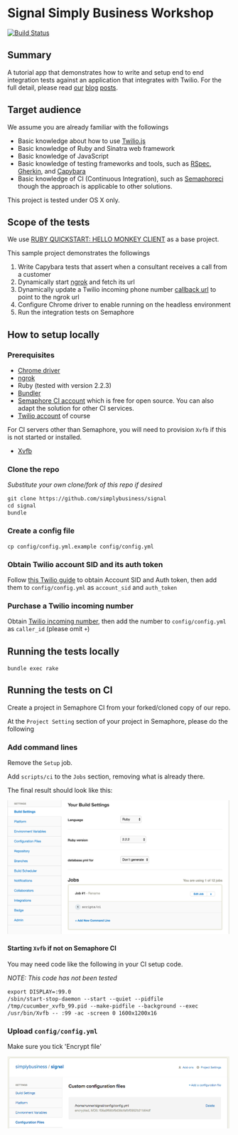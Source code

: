 # Signal Simply Business Workshop

[![Build Status](https://semaphoreci.com/api/v1/projects/4382a32d-b43a-4c60-ab10-865e7078dd90/967417/badge.svg)](https://semaphoreci.com/simplybusiness/signal)

## Summary

A tutorial app that demonstrates how to write and setup end to end integration tests against an application that integrates with Twilio. For the full detail, please read [our](http://tech.simplybusiness.co.uk/2016/06/07/continuous-integration-for-twilio/) [blog](http://tech.simplybusiness.co.uk/2016/06/07/continuous-integration-for-twilio-part-2/) [posts](http://tech.simplybusiness.co.uk/2016/06/07/continuous-integration-for-twilio-part-3/).

## Target audience

We assume you are already familiar with the followings

- Basic knowledge about how to use [Twilio.js](https://www.twilio.com/docs/api/client/twilio-js)
- Basic knowledge of Ruby and Sinatra web framework
- Basic knowledge of JavaScript
- Basic knowledge of testing frameworks and tools, such as [RSpec](http://rspec.info/), [Gherkin](https://github.com/cucumber/cucumber/wiki/Gherkin), and [Capybara](https://github.com/jnicklas/capybara)
- Basic knowledge of CI (Continuous Integration), such as [Semaphoreci](http://semaphoreci.com) though the approach is applicable to other solutions.

This project is tested under OS X only.

## Scope of the tests

We use [RUBY QUICKSTART: HELLO MONKEY CLIENT](https://www.twilio.com/docs/quickstart/ruby/client/hello-monkey) as a base project.

This sample project demonstrates the followings

1. Write Capybara tests that assert when a consultant receives a call from a customer
1. Dynamically start [ngrok](http://ngrok.com) and fetch its url
1. Dynamically update a Twilio incoming phone number [callback url](https://www.twilio.com/docs/api/rest/incoming-phone-numbers) to point to the ngrok url
1. Configure Chrome driver to enable running on the headless environment
1. Run the integration tests on Semaphore

## How to setup locally

### Prerequisites

- [Chrome driver](https://github.com/SeleniumHQ/selenium/wiki/ChromeDriver)
- [ngrok](http://ngrok.com)
- Ruby (tested with version 2.2.3)
- [Bundler](http://bundler.io/)
- [Semaphore CI account](https://semaphoreci.com/) which is free for open source. You can also adapt the solution for other CI services.
- [Twilio account](https://www.twilio.com/) of course

For CI servers other than Semaphore, you will need to provision `Xvfb` if this is
not started or installed.

- [Xvfb](https://www.x.org/archive/current/doc/man/man1/Xvfb.1.xhtml)

### Clone the repo

*Substitute your own clone/fork of this repo if desired*

```
git clone https://github.com/simplybusiness/signal
cd signal
bundle
```

### Create a config file

```
cp config/config.yml.example config/config.yml
```

### Obtain Twilio account SID and its auth token

Follow [this Twilio guide](https://support.twilio.com/hc/en-us/articles/223136027-Auth-Tokens-and-how-to-change-them) to obtain Account SID and Auth token, then add them to `config/config.yml` as `account_sid` and `auth_token`

### Purchase a Twilio incoming number

Obtain [Twilio incoming number](https://www.twilio.com/user/account/phone-numbers/incoming
), then add the number to `config/config.yml` as `caller_id` (please omit `+`)

## Running the tests locally

```
bundle exec rake
```

## Running the tests on CI

Create a project in Semaphore CI from your forked/cloned copy of our repo.

At the `Project Setting` section of your project in Semaphore, please do the following

### Add command lines

Remove the `Setup` job.

Add `scripts/ci` to the `Jobs` section, removing what is already there.

The final result should look like this:

<img width="500px" src="doc/img/semaphore_build_settings.png"></img>

#### Starting `Xvfb` if not on Semaphore CI

You may need code like the following in your CI setup code.

*NOTE: This code has not been tested*

```
export DISPLAY=:99.0
/sbin/start-stop-daemon --start --quiet --pidfile /tmp/cucumber_xvfb_99.pid --make-pidfile --background --exec /usr/bin/Xvfb -- :99 -ac -screen 0 1600x1200x16
```

### Upload `config/config.yml`

Make sure you tick 'Encrypt file'

<img width="500px" src="doc/img/semaphore_configuration_files.png"></img>
